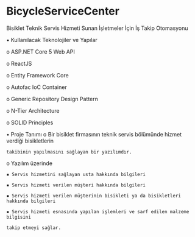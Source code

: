 # BicycleServiceCenter
Bisiklet Teknik Servis Hizmeti Sunan İşletmeler İçin İş Takip Otomasyonu

• Kullanılacak Teknolojiler ve Yapılar
  
  o ASP.NET Core 5 Web API
 
  o ReactJS
  
  o Entity Framework Core
  
  o Autofac IoC Container
  
  o Generic Repository Design Pattern
  
  o N-Tier Architecture
  
  o SOLID Principles
  
  
• Proje Tanımı
  o Bir bisiklet firmasının teknik servis bölümünde hizmet verdiği bisikletlerin 
  
    takibinin yapılmasını sağlayan bir yazılımdır. 
  
  o Yazılım üzerinde 
  
    ▪ Servis hizmetini sağlayan usta hakkında bilgileri 
    
    ▪ Servis hizmeti verilen müşteri hakkında bilgileri
    
    ▪ Servis hizmeti verilen müşterinin bisikleti ya da bisikletleri hakkında bilgileri 
    
    ▪ Servis hizmeti esnasında yapılan işlemleri ve sarf edilen malzeme bilgisini
  
    takip etmeyi sağlar.
